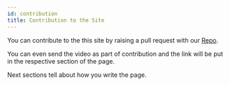 ```yaml
---
id: contribution
title: Contribution to the Site
---
```


You can contribute to the this site by raising a pull request with our [Repo](http://www.example.com).

You can even send the video as part of contribution and the link will be put in the respective section of the page.

Next sections tell about how you write the page.
